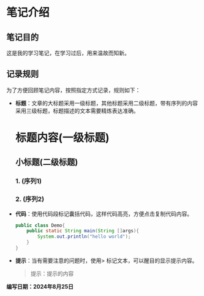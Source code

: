 # 笔记介绍

## 笔记目的

这是我的学习笔记，在学习过后，用来温故而知新。


## 记录规则

为了方便回顾笔记内容，按照指定方式记录，规则如下：

- **标题**：文章的大标题采用一级标题，其他标题采用二级标题，带有序列的内容采用三级标题，标题描述的文本需要精炼表达准确。
  
  # 标题内容(一级标题)
  
  ## 小标题(二级标题)
  
  ### 1. (序列1)
  
  ### 2. (序列2)

- **代码**：使用代码段标记囊括代码，这样代码高亮，方便点击复制代码内容。
  
  ```java
  public class Demo{
      public static String main(String []args){
          System.out.println("hello world");
      }
  }
  ```

- **提示**：当有需要注意的问题时，使用> 标记文本，可以醒目的显示提示内容。
  
  > 提示：提示的内容

**编写日期：2024年8月25日**

